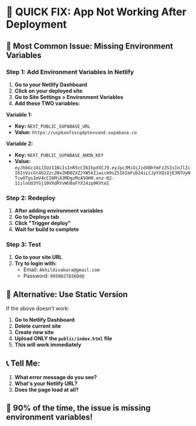 # 🚨 QUICK FIX: App Not Working After Deployment

## **🔧 Most Common Issue: Missing Environment Variables**

### **Step 1: Add Environment Variables in Netlify**

1. **Go to your Netlify Dashboard**
2. **Click on your deployed site**
3. **Go to Site Settings > Environment Variables**
4. **Add these TWO variables:**

**Variable 1:**
- **Key:** `NEXT_PUBLIC_SUPABASE_URL`
- **Value:** `https://uspkxofsscqdptevvand.supabase.co`

**Variable 2:**
- **Key:** `NEXT_PUBLIC_SUPABASE_ANON_KEY`
- **Value:** `eyJhbGciOiJIUzI1NiIsInR5cCI6IkpXVCJ9.eyJpc3MiOiJzdXBhYmFzZSIsInJlZiI6InVzcGt4b2Zzc2NxZHB0ZXZ2YW5kIiwicm9sZSI6ImFub24iLCJpYXQiOjE3NTUyNTcwOTgsImV4cCI6MjA3MDgzMzA5OH0.enz-02-1iilnUU3YGj10VXdRYvWU0aFYX14zp9KVteI`

### **Step 2: Redeploy**

1. **After adding environment variables**
2. **Go to Deploys tab**
3. **Click "Trigger deploy"**
4. **Wait for build to complete**

### **Step 3: Test**

1. **Go to your site URL**
2. **Try to login with:**
   - Email: `Akhildivakara@gmail.com`
   - Password: `9959827826Dd@`

## **🚀 Alternative: Use Static Version**

If the above doesn't work:

1. **Go to Netlify Dashboard**
2. **Delete current site**
3. **Create new site**
4. **Upload ONLY the `public/index.html` file**
5. **This will work immediately**

## **📞 Tell Me:**

1. **What error message do you see?**
2. **What's your Netlify URL?**
3. **Does the page load at all?**

## **🎯 90% of the time, the issue is missing environment variables!**
